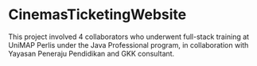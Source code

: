 ﻿# CinemasTicketingWebsite

This project involved 4 collaborators who underwent full-stack training at UniMAP Perlis under the Java Professional program, in collaboration with Yayasan Peneraju Pendidikan and GKK consultant.
